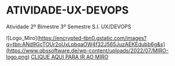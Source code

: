 # ATIVIDADE-UX-DEVOPS
Atividade 2º Bimestre 3º Semestre S.I. UX/DEVOPS

![Logo_Miro](https://encrypted-tbn0.gstatic.com/images?q=tbn:ANd9GcTOUr2oUxLpbqaOW4f32J565JuzAEKEdubb6g&s](https://www.qbssoftware.de/wp-content/uploads/2022/07/MIRO-logo.png) [CLIQUE AQUI PARA IR AO MIRO](https://miro.com/welcomeonboard/TTQ5cmFrS0hOV2RkVk5IZUhVQlVxemxvR0ljV0wwQmVZTUV5MTdZdnk2VWZhaHFJbkI0dmtSNHg5d2NqcUM0VHwzNDU4NzY0NTg4ODY5OTkyODgzfDI=?share_link_id=768665701708)



